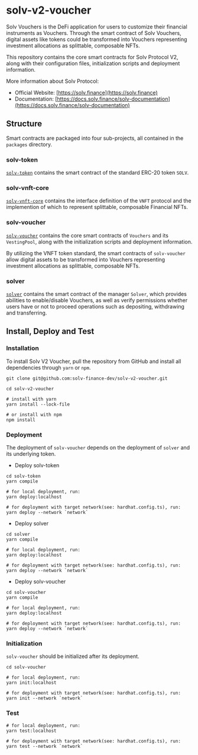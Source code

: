 # solv-v2-voucher

Solv Vouchers is the DeFi application for users to customize their financial instruments as Vouchers. Through the smart contract of Solv Vouchers, digital assets like tokens could be transformed into Vouchers representing investment allocations as splittable, composable NFTs.

This repository contains the core smart contracts for Solv Protocol V2, along with their configuration files, initialization scripts and deployment information.

More information about Solv Protocol:

- Official Website: [https://solv.finance](https://solv.finance)
- Documentation: [https://docs.solv.finance/solv-documentation](https://docs.solv.finance/solv-documentation)

## Structure

Smart contracts are packaged into four sub-projects, all contained in the `packages` directory.

### solv-token

[`solv-token`](./packages/solv-token) contains the smart contract of the standard ERC-20 token `SOLV`.

### solv-vnft-core

[`solv-vnft-core`](./packages/solv-vnft-core) contains the interface definition of the `VNFT` protocol and the implemention of which to represent splittable, composable Financial NFTs.

### solv-voucher

[`solv-voucher`](./packages/solv-voucher) contains the core smart contracts of `Vouchers` and its `VestingPool`, along with the initialization scripts and deployment information. 

By utilizing the VNFT token standard, the smart contracts of `solv-voucher` allow digital assets to be transformed into Vouchers representing investment allocations as splittable, composable NFTs.

### solver

[`solver`](./packages/solver) contains the smart contract of the manager `Solver`, which provides abilities to enable/disable Vouchers, as well as verify permissions whether users have or not to proceed operations such as depositing, withdrawing and transferring.


## Install, Deploy and Test

### Installation

To install Solv V2 Voucher, pull the repository from GitHub and install all dependencies through `yarn` or `npm`.

```shell
git clone git@github.com:solv-finance-dev/solv-v2-voucher.git

cd solv-v2-voucher

# install with yarn
yarn install --lock-file

# or install with npm
npm install
```

### Deployment

The deployment of `solv-voucher` depends on the deployment of `solver` and its underlying token. 

- Deploy solv-token

```shell
cd solv-token
yarn compile

# for local deployment, run:
yarn deploy:localhost

# for deployment with target network(see: hardhat.config.ts), run:
yarn deploy --network `network`
```

- Deploy solver

```shell
cd solver
yarn compile

# for local deployment, run:
yarn deploy:localhost

# for deployment with target network(see: hardhat.config.ts), run:
yarn deploy --network `network`
```

- Deploy solv-voucher

```shell
cd solv-voucher
yarn compile

# for local deployment, run:
yarn deploy:localhost

# for deployment with target network(see: hardhat.config.ts), run:
yarn deploy --network `network`
```

### Initialization

`solv-voucher` should be initialized after its deployment.

```shell
cd solv-voucher

# for local deployment, run:
yarn init:localhost

# for deployment with target network(see: hardhat.config.ts), run:
yarn init --network `network`
```

### Test

```shell
# for local deployment, run:
yarn test:localhost

# for deployment with target network(see: hardhat.config.ts), run:
yarn test --network `network`
```
